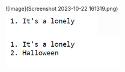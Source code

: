 ![Image](Screenshot 2023-10-22 161319.png)
![Image](Screenshot1-lab2.png)
![Image](Screenshot2-lab2.png)
